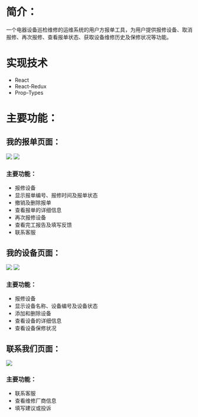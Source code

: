 # 简介：
一个电器设备巡检维修的运维系统的用户方报单工具，为用户提供报修设备、取消报修、再次报修、查看报单状态、获取设备维修历史及保修状况等功能。
# 实现技术
* React
* React-Redux
* Prop-Types
# 主要功能：
## 我的报单页面：
![](https://github.com/shencss/ReactDemo/raw/master/report-react/src/screenshot/Bill.png)
![](https://github.com/shencss/ReactDemo/raw/master/report-react/src/screenshot/BillDetail.png)
### 主要功能：
* 报修设备
* 显示报单编号、报修时间及报单状态
* 撤销及删除报单
* 查看报单的详细信息
* 再次报修设备
* 查看完工报告及填写反馈
* 联系客服
## 我的设备页面：
![](https://github.com/shencss/ReactDemo/raw/master/report-react/src/screenshot/Device.png)
![](https://github.com/shencss/ReactDemo/raw/master/report-react/src/screenshot/DeviceDetail.png)
### 主要功能：
* 报修设备
* 显示设备名称、设备编号及设备状态
* 添加和删除设备
* 查看设备的详细信息
* 查看设备保修状况
## 联系我们页面：
![](https://github.com/shencss/ReactDemo/raw/master/report-react/src/screenshot/Contact.png)
### 主要功能：
* 联系客服
* 查看维修厂商信息
* 填写建议或投诉
 
